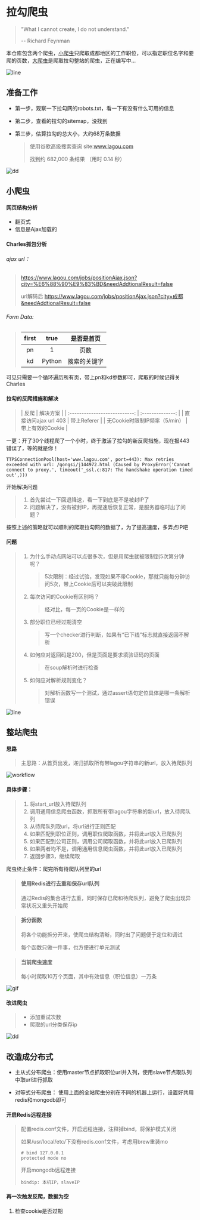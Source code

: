 # 拉勾爬虫

> "What I cannot create, I do not understand."
>
> -- Richard Feynman



本仓库包含两个爬虫，[小爬虫](https://github.com/huangke19/LagouSpider/blob/master/lagou_index.py)只爬取成都地区的工作职位，可以指定职位名字和要爬的页数，[大爬虫](https://github.com/huangke19/LagouSpider/blob/master/lagou_whole_site.py)是爬取拉勾整站的爬虫，正在编写中...

![line](https://github.com/huangke19/LagouSpider/raw/master/lines/bird.jpg)



## 准备工作

- 第一步，观察一下拉勾网的robots.txt，看一下有没有什么可用的信息

- 第二步，查看的拉勾的sitemap，没找到

- 第三步，估算拉勾的总大小，大约68万条数据

  > 使用谷歌高级搜索查询 site:www.lagou.com
  >
  > 找到约 682,000 条结果 （用时 0.14 秒） 



![dd](https://github.com/huangke19/LagouSpider/raw/master/lines/bird.jpg)



## 小爬虫


#### 网页结构分析

- 翻页式
- 信息是Ajax加载的



#### Charles抓包分析

###### ajax url：

> https://www.lagou.com/jobs/positionAjax.json?city=%E6%88%90%E9%83%BD&needAddtionalResult=false
>
> url解码后 https://www.lagou.com/jobs/positionAjax.json?city=成都&needAddtionalResult=false

###### Form Data:

> | first |  true  |  是否是首页  |
> | :---: | :----: | :----------: |
> |  pn   |   1    |     页数     |
> |  kd   | Python | 搜索的关键字 |


可见只需要一个循环遍历所有页，带上pn和kd参数即可，爬取的时候记得关Charles



#### 拉勾的反爬措施和解决

>|             反爬              |     解决方案     |
| :---------------------------: | :--------------: |
|     直接访问ajax url 403      |   带上Referer    |
| 无Cookie时限制IP频率（5/min） | 带上有效的Cookie |



一更：开了30个线程爬了一个小时，终于激活了拉勾的新反爬措施，现在报443错误了，等的就是你！

```
TTPSConnectionPool(host='www.lagou.com', port=443): Max retries exceeded with url: /gongsi/j144972.html (Caused by ProxyError('Cannot connect to proxy.', timeout('_ssl.c:817: The handshake operation timed out',)))
```

开始解决问题

> 1. 首先尝试一下回退降速，看一下到底是不是被封IP了
> 2. 问题解决了，没有被封IP，再提速后恢复正常，是服务器临时出了问题？
>

按照上述的策略就可以顺利的爬取拉勾网的数据了，为了提高速度，多弄点IP吧



#### 问题

> 1. 为什么手动点网站可以点很多次，但是用爬虫就被限制到5次第分钟呢？
>
>    > 5次限制：经过试验，发现如果不带Cookie，那就只能每分钟访问5次，带上Cookie后可以突破此限制
>
> 2. 每次访问的Cookie有区别吗？
>
>    > 经对比，每一页的Cookie是一样的
>
> 3. 部分职位已经过期清空
>
>    > 写一个checker进行判断，如果有“已下线”标志就直接返回不解析
>
> 4. 如何应对返回码是200，但是页面是要求填验证码的页面
>
>    > 在soup解析时进行检查
>
> 5. 如何应对解析规则变化？
>
>    > 对解析函数写一个测试，通过assert语句定位具体是哪一条解析错误
>





![line](https://github.com/huangke19/LagouSpider/raw/master/lines/bird.jpg)

## 整站爬虫



#### 思路

> 主思路：从首页出发，递归抓取所有带lagou字符串的新url，放入待爬队列
>

![workflow](https://github.com/huangke19/LagouSpider/raw/master/workflow.jpg)

#### 具体步骤：

> 1. 将start_url放入待爬队列
> 2. 调用通用信息爬虫函数，抓取所有带lagou字符串的新url，放入待爬队列
> 3. 从待爬队列取url，将url进行正则匹配
> 4. 如果匹配到职位正则，调用职位爬取函数，并将此url放入已爬队列
> 5. 如果匹配到公司正则，调用公司爬取函数，并将此url放入已爬队列
> 6. 如果两者均不是，调用通用信息爬虫函数，并将此url放入已爬队列
> 7. 返回步骤3，继续爬取
>

爬虫终止条件：爬完所有待爬队列里的url



> #### 使用Redis进行去重和保存url队列
>
> 通过Redis的集合进行去重，同时保存已爬和待爬队列，避免了爬虫出现异常状况又重头开始爬
>



> #### 拆分函数
>
> 将各个功能拆分开来，使爬虫结构清晰，同时出了问题便于定位和调试
>
> 每个函数只做一件事，也方便进行单元测试
>



> #### 当前爬虫速度
>
> 每小时爬取10万个页面，其中有效信息（职位信息）一万条
>



![gif](https://github.com/huangke19/LagouSpider/raw/master/gif.gif)



#### 改进爬虫

> - 添加重试次数
> - 爬取的url分类保存ip
>





![dd](https://github.com/huangke19/LagouSpider/raw/master/lines/bird.jpg)





## 改造成分布式

- 主从式分布爬虫：使用master节点抓取职位url并入列，使用slave节点取队列中取url进行抓取

- 对等式分布爬虫： 使用上面的全站爬虫分别在不同的机器上运行，设置好共用redis和mongodb即可




#### 开启Redis远程连接

> 配置redis.conf文件，开启远程连接，注释掉bind，将保护模式关闭
>
> 如果/usr/local/etc/下没有redis.conf文件，考虑用brew重装mo
>
> ```
> # bind 127.0.0.1 
> protected mode no
> ```
>
> 开启mongodb远程连接
>
> ```
> bindip: 本机IP，slaveIP
> ```
>



#### 再一次触发反爬，数据为空

1. 检查cookie是否过期